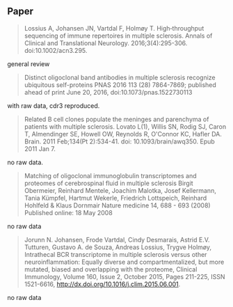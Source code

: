 ## Paper

>Lossius A, Johansen JN, Vartdal F, Holmøy T. High‐throughput sequencing of immune repertoires in multiple sclerosis. Annals of Clinical and Translational Neurology. 2016;3(4):295-306. doi:10.1002/acn3.295.

general review


>Distinct oligoclonal band antibodies in multiple sclerosis recognize ubiquitous self-proteins
PNAS 2016 113 (28) 7864-7869; published ahead of print June 20, 2016, doi:10.1073/pnas.1522730113

with raw data, cdr3 reproduced.



>Related B cell clones populate the meninges and parenchyma of patients with
multiple sclerosis. Lovato L(1), Willis SN, Rodig SJ, Caron T, Almendinger SE, Howell OW, Reynolds R,
O'Connor KC, Hafler DA. Brain. 2011 Feb;134(Pt 2):534-41. doi: 10.1093/brain/awq350. Epub 2011 Jan 7.


no raw data.


>Matching of oligoclonal immunoglobulin transcriptomes and proteomes of cerebrospinal fluid in multiple sclerosis
Birgit Obermeier, Reinhard Mentele, Joachim Malotka, Josef Kellermann, Tania Kümpfel, Hartmut Wekerle, Friedrich Lottspeich, Reinhard Hohlfeld & Klaus Dornmair Nature medicine 14, 688 - 693 (2008) Published online: 18 May 2008

no raw data

>Jorunn N. Johansen, Frode Vartdal, Cindy Desmarais, Astrid E.V. Tutturen, Gustavo A. de Souza, Andreas Lossius, Trygve Holmøy, Intrathecal BCR transcriptome in multiple sclerosis versus other neuroinflammation: Equally diverse and compartmentalized, but more mutated, biased and overlapping with the proteome, Clinical Immunology, Volume 160, Issue 2, October 2015, Pages 211-225, ISSN 1521-6616, http://dx.doi.org/10.1016/j.clim.2015.06.001.

no raw data
